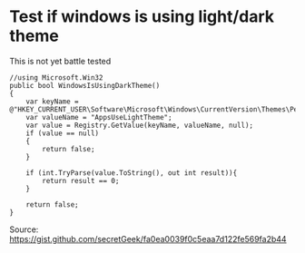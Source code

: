 # Test if windows is using light/dark theme

This is not yet battle tested

	//using Microsoft.Win32
	public bool WindowsIsUsingDarkTheme()
	{
		var keyName = @"HKEY_CURRENT_USER\Software\Microsoft\Windows\CurrentVersion\Themes\Personalize";
		var valueName = "AppsUseLightTheme";
		var value = Registry.GetValue(keyName, valueName, null);
		if (value == null)
		{
			return false;
		}
		
		if (int.TryParse(value.ToString(), out int result)){
			return result == 0;
		}
		
		return false;
	}

Source: https://gist.github.com/secretGeek/fa0ea0039f0c5eaa7d122fe569fa2b44